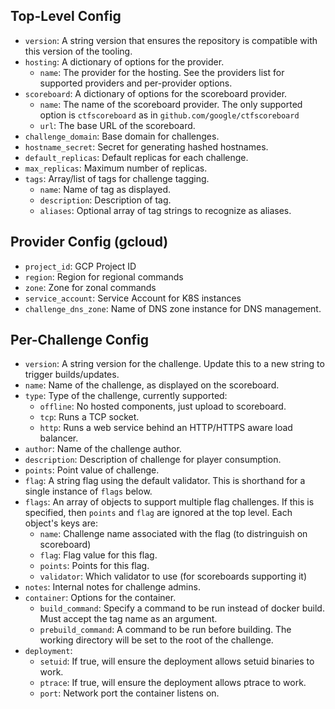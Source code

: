 ## Top-Level Config

* `version`: A string version that ensures the repository is compatible with
  this version of the tooling.
* `hosting`: A dictionary of options for the provider.
  * `name`: The provider for the hosting.  See the providers list for
    supported providers and per-provider options.
* `scoreboard`: A dictionary of options for the scoreboard provider.
  * `name`: The name of the scoreboard provider.  The only supported option is
    `ctfscoreboard` as in `github.com/google/ctfscoreboard`
  * `url`: The base URL of the scoreboard.
* `challenge_domain`: Base domain for challenges.
* `hostname_secret`: Secret for generating hashed hostnames.
* `default_replicas`: Default replicas for each challenge.
* `max_replicas`: Maximum number of replicas.
* `tags`: Array/list of tags for challenge tagging.
  * `name`: Name of tag as displayed.
  * `description`: Description of tag.
  * `aliases`: Optional array of tag strings to recognize as aliases.

## Provider Config (gcloud)

* `project_id`: GCP Project ID
* `region`: Region for regional commands
* `zone`: Zone for zonal commands
* `service_account`: Service Account for K8S instances
* `challenge_dns_zone`: Name of DNS zone instance for DNS management.

## Per-Challenge Config

* `version`: A string version for the challenge.  Update this to a new string
  to trigger builds/updates.
* `name`: Name of the challenge, as displayed on the scoreboard.
* `type`: Type of the challenge, currently supported:
  * `offline`: No hosted components, just upload to scoreboard.
  * `tcp`: Runs a TCP socket.
  * `http`: Runs a web service behind an HTTP/HTTPS aware load balancer.
* `author`: Name of the challenge author.
* `description`: Description of challenge for player consumption.
* `points`: Point value of challenge.
* `flag`: A string flag using the default validator.  This is shorthand for a
  single instance of `flags` below.
* `flags`: An array of objects to support multiple flag challenges.  If this is
  specified, then `points` and `flag` are ignored at the top level. Each
  object's keys are:
  * `name`: Challenge name associated with the flag (to distringuish on
    scoreboard)
  * `flag`: Flag value for this flag.
  * `points`: Points for this flag.
  * `validator`: Which validator to use (for scoreboards supporting it)
* `notes`: Internal notes for challenge admins.
* `container`: Options for the container.
  * `build_command`: Specify a command to be run instead of docker build.  Must
    accept the tag name as an argument.
  * `prebuild_command`: A command to be run before building.  The working
    directory will be set to the root of the challenge.
* `deployment`:
  * `setuid`: If true, will ensure the deployment allows setuid binaries to
    work.
  * `ptrace`: If true, will ensure the deployment allows ptrace to work.
  * `port`: Network port the container listens on.
